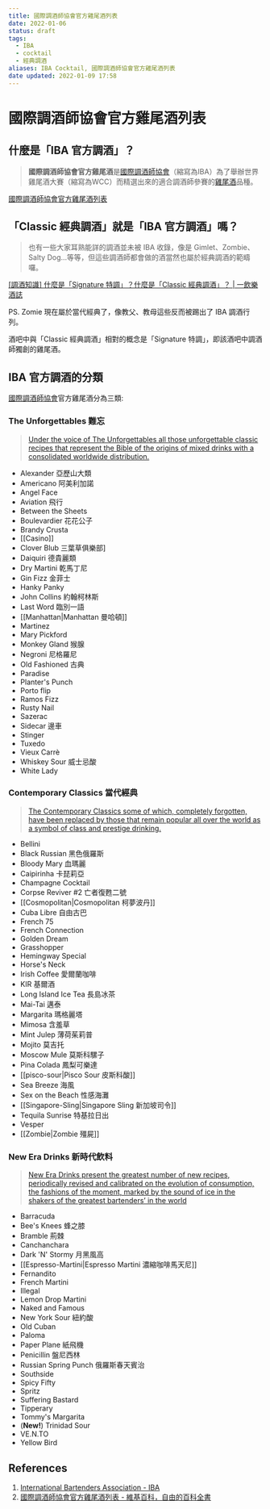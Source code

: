 ```yaml
---
title: 國際調酒師協會官方雞尾酒列表
date: 2022-01-06
status: draft
tags:
  - IBA
  - cocktail
  - 經典調酒
aliases: IBA Cocktail, 國際調酒師協會官方雞尾酒列表
date updated: 2022-01-09 17:58
---
```


# 國際調酒師協會官方雞尾酒列表

## 什麼是「IBA 官方調酒」？

> **國際調酒師協會官方雞尾酒**是[國際調酒師協會](https://zh.wikipedia.org/wiki/%E5%9C%8B%E9%9A%9B%E8%AA%BF%E9%85%92%E5%B8%AB%E5%8D%94%E6%9C%83 "國際調酒師協會")（縮寫為IBA）為了舉辦世界雞尾酒大賽（縮寫為WCC）而精選出來的適合調酒師參賽的[雞尾酒](https://zh.wikipedia.org/wiki/%E9%B8%A1%E5%B0%BE%E9%85%92 "雞尾酒")品種。

[國際調酒師協會官方雞尾酒列表](https://zh.wikipedia.org/zh-tw/%E5%9B%BD%E9%99%85%E8%B0%83%E9%85%92%E5%B8%88%E5%8D%8F%E4%BC%9A%E5%AE%98%E6%96%B9%E9%B8%A1%E5%B0%BE%E9%85%92%E5%88%97%E8%A1%A8)

## 「Classic 經典調酒」就是「IBA 官方調酒」嗎？

> 也有一些大家耳熟能詳的調酒並未被 IBA 收錄，像是 Gimlet、Zombie、Salty Dog…等等，但這些調酒師都會做的酒當然也屬於經典調酒的範疇囉。

[[調酒知識] 什麼是「Signature 特調」？什麼是「Classic 經典調酒」？ | 一飲樂酒誌](https://www.1shot.tw/20111/%E8%AA%BF%E9%85%92%E7%9F%A5%E8%AD%98-%E4%BB%80%E9%BA%BC%E6%98%AF%E3%80%8Csignature-%E7%89%B9%E8%AA%BF%E3%80%8D%EF%BC%9F%E4%BB%80%E9%BA%BC%E6%98%AF%E3%80%8Cclassic-%E7%B6%93%E5%85%B8%E8%AA%BF)

PS. Zomie 現在屬於當代經典了，像教父、教母這些反而被踢出了 IBA 調酒行列。

酒吧中與「Classic 經典調酒」相對的概念是「Signature 特調」，即該酒吧中調酒師獨創的雞尾酒。

## IBA 官方調酒的分類

[國際調酒師協會](https://zh.wikipedia.org/wiki/%E5%9C%8B%E9%9A%9B%E8%AA%BF%E9%85%92%E5%B8%AB%E5%8D%94%E6%9C%83 "國際調酒師協會")官方雞尾酒分為三類:

### The Unforgettables 難忘

> [Under the voice of The Unforgettables all those unforgettable classic recipes that represent the Bible of the origins of mixed drinks with a consolidated worldwide distribution.](https://iba-world.com/category/iba-cocktails/the-unforgettables/)

- Alexander 亞歷山大類
- Americano 阿美利加諾
- Angel Face
- Aviation 飛行
- Between the Sheets
- Boulevardier 花花公子
- Brandy Crusta
- [[Casino]]
- Clover Blub 三葉草俱樂部]
- Daiquiri 德貴麗類
- Dry Martini 乾馬丁尼
- Gin Fizz 金菲士
- Hanky Panky
- John Collins 約翰柯林斯
- Last Word 臨別一語
- [[Manhattan|Manhattan 曼哈頓]]
- Martinez
- Mary Pickford
- Monkey Gland 猴腺
- Negroni 尼格羅尼
- Old Fashioned 古典
- Paradise
- Planter's Punch
- Porto flip
- Ramos Fizz
- Rusty Nail
- Sazerac
- Sidecar 邊車
- Stinger
- Tuxedo
- Vieux Carrè
- Whiskey Sour 威士忌酸
- White Lady

### Contemporary Classics 當代經典

> [The Contemporary Classics some of which, completely forgotten, have been replaced by those that remain popular all over the world as a symbol of class and prestige drinking.](https://iba-world.com/category/iba-cocktails/contemporary-classics/)

- Bellini
- Black Russian 黑色俄羅斯
- Bloody Mary 血瑪麗
- Caipirinha 卡琵莉亞
- Champagne Cocktail
- Corpse Reviver #2 亡者復甦二號
- [[Cosmopolitan|Cosmopolitan 柯夢波丹]]
- Cuba Libre 自由古巴
- French 75
- French Connection
- Golden Dream
- Grasshopper
- Hemingway Special
- Horse's Neck
- Irish Coffee 愛爾蘭咖啡
- KIR 基爾酒
- Long Island Ice Tea 長島冰茶
- Mai-Tai 邁泰
- Margarita 瑪格麗塔
- Mimosa 含羞草
- Mint Julep 薄荷茱莉普
- Mojito 莫吉托
- Moscow Mule 莫斯科騾子
- Pina Colada 鳳梨可樂達
- [[pisco-sour|Pisco Sour 皮斯科酸]]
- Sea Breeze 海風
- Sex on the Beach 性感海灘
- [[Singapore-Sling|Singapore Sling 新加坡司令]]
- Tequila Sunrise 特基拉日出
- Vesper
- [[Zombie|Zombie 殭屍]]

### New Era Drinks 新時代飲料

> [New Era Drinks present the greatest number of new recipes, periodically revised and calibrated on the evolution of consumption, the fashions of the moment, marked by the sound of ice in the shakers of the greatest bartenders’ in the world](https://iba-world.com/category/iba-cocktails/new-era-drinks/)

- Barracuda
- Bee's Knees 蜂之膝
- Bramble 荊棘
- Canchanchara
- Dark 'N' Stormy 月黑風高
- [[Espresso-Martini|Espresso Martini 濃縮咖啡馬天尼]]
- Fernandito
- French Martini
- Illegal
- Lemon Drop Martini
- Naked and Famous
- New York Sour 紐約酸
- Old Cuban
- Paloma
- Paper Plane 紙飛機
- Penicillin 盤尼西林
- Russian Spring Punch 俄羅斯春天賓治
- Southside
- Spicy Fifty
- Spritz
- Suffering Bastard
- Tipperary
- Tommy's Margarita
- (**New!**) Trinidad Sour
- VE.N.TO
- Yellow Bird

## References

1. [International Bartenders Association - IBA](https://iba-world.com/)
2. [國際調酒師協會官方雞尾酒列表 - 維基百科，自由的百科全書](https://zh.wikipedia.org/zh-tw/%E5%9B%BD%E9%99%85%E8%B0%83%E9%85%92%E5%B8%88%E5%8D%8F%E4%BC%9A%E5%AE%98%E6%96%B9%E9%B8%A1%E5%B0%BE%E9%85%92%E5%88%97%E8%A1%A8)
